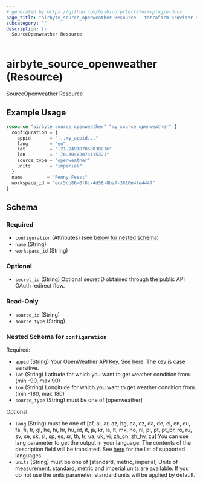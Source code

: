 ```yaml
---
# generated by https://github.com/hashicorp/terraform-plugin-docs
page_title: "airbyte_source_openweather Resource - terraform-provider-airbyte"
subcategory: ""
description: |-
  SourceOpenweather Resource
---
```


# airbyte_source_openweather (Resource)

SourceOpenweather Resource

## Example Usage

```terraform
resource "airbyte_source_openweather" "my_source_openweather" {
  configuration = {
    appid       = "...my_appid..."
    lang        = "en"
    lat         = "-21.249107858038816"
    lon         = "-70.39482074115321"
    source_type = "openweather"
    units       = "imperial"
  }
  name         = "Penny Feest"
  workspace_id = "ecc5cb86-0f8c-4d58-8ba7-3810e4fe4447"
}
```

<!-- schema generated by tfplugindocs -->
## Schema

### Required

- `configuration` (Attributes) (see [below for nested schema](#nestedatt--configuration))
- `name` (String)
- `workspace_id` (String)

### Optional

- `secret_id` (String) Optional secretID obtained through the public API OAuth redirect flow.

### Read-Only

- `source_id` (String)
- `source_type` (String)

<a id="nestedatt--configuration"></a>
### Nested Schema for `configuration`

Required:

- `appid` (String) Your OpenWeather API Key. See <a href="https://openweathermap.org/api">here</a>. The key is case sensitive.
- `lat` (String) Latitude for which you want to get weather condition from. (min -90, max 90)
- `lon` (String) Longitude for which you want to get weather condition from. (min -180, max 180)
- `source_type` (String) must be one of [openweather]

Optional:

- `lang` (String) must be one of [af, al, ar, az, bg, ca, cz, da, de, el, en, eu, fa, fi, fr, gl, he, hi, hr, hu, id, it, ja, kr, la, lt, mk, no, nl, pl, pt, pt_br, ro, ru, sv, se, sk, sl, sp, es, sr, th, tr, ua, uk, vi, zh_cn, zh_tw, zu]
You can use lang parameter to get the output in your language. The contents of the description field will be translated. See <a href="https://openweathermap.org/api/one-call-api#multi">here</a> for the list of supported languages.
- `units` (String) must be one of [standard, metric, imperial]
Units of measurement. standard, metric and imperial units are available. If you do not use the units parameter, standard units will be applied by default.


